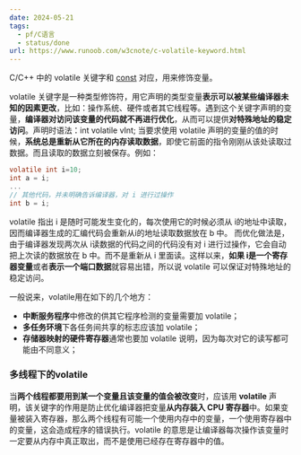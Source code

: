 ```yaml
---
date: 2024-05-21
tags:
  - pf/C语言
  - status/done
url: https://www.runoob.com/w3cnote/c-volatile-keyword.html
---
```

C/C++ 中的 volatile 关键字和 [const](预处理器.md#const%20关键字) 对应，用来修饰变量。

volatile 关键字是一种类型修饰符，用它声明的类型变量**表示可以被某些编译器未知的因素更改**，比如：操作系统、硬件或者其它线程等。遇到这个关键字声明的变量，**编译器对访问该变量的代码就不再进行优化**，从而可以提供**对特殊地址的稳定访问**。声明时语法：int volatile vInt; 当要求使用 volatile 声明的变量的值的时候，**系统总是重新从它所在的内存读取数据**，即使它前面的指令刚刚从该处读取过数据。而且读取的数据立刻被保存。例如：
```c
volatile int i=10;
int a = i;
...
// 其他代码，并未明确告诉编译器，对 i 进行过操作
int b = i;
```
volatile 指出 i 是随时可能发生变化的，每次使用它的时候必须从 i的地址中读取，因而编译器生成的汇编代码会重新从i的地址读取数据放在 b 中。
而优化做法是，由于编译器发现两次从 i读数据的代码之间的代码没有对 i 进行过操作，它会自动把上次读的数据放在 b 中。而不是重新从 i 里面读。这样以来，**如果 i是一个寄存器变量**或者**表示一个端口数据**就容易出错，所以说 volatile 可以保证对特殊地址的稳定访问。

一般说来，volatile用在如下的几个地方：
- **中断服务程序**中修改的供其它程序检测的变量需要加 volatile；
- **多任务环境**下各任务间共享的标志应该加 volatile；
- **存储器映射的硬件寄存器**通常也要加 volatile 说明，因为每次对它的读写都可能由不同意义；

### 多线程下的volatile

当**两个线程都要用到某一个变量且该变量的值会被改变**时，应该用 **volatile** 声明，该关键字的作用是防止优化编译器把变量**从内存装入 CPU 寄存器**中。如果变量被装入寄存器，那么两个线程有可能一个使用内存中的变量，一个使用寄存器中的变量，这会造成程序的错误执行。volatile 的意思是让编译器每次操作该变量时一定要从内存中真正取出，而不是使用已经存在寄存器中的值。